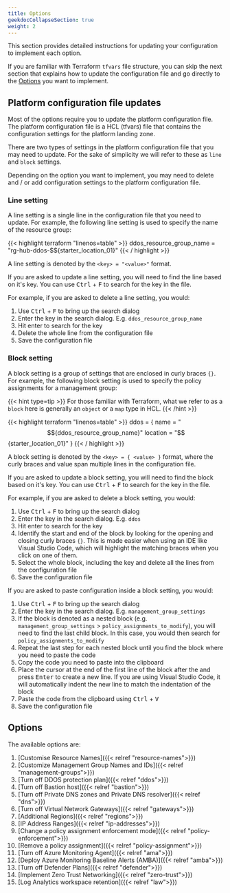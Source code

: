 ```yaml
---
title: Options
geekdocCollapseSection: true
weight: 2
---
```


This section provides detailed instructions for updating your configuration to implement each option.

If you are familiar with Terraform `tfvars` file structure, you can skip the next section that explains how to update the configuration file and go directly to the [Options](#options) you want to implement.

## Platform configuration file updates

Most of the options require you to update the platform configuration file. The platform configuration file is a HCL (tfvars) file that contains the configuration settings for the platform landing zone.

There are two types of settings in the platform configuration file that you may need to update. For the sake of simplicity we will refer to these as `line` and `block` settings.

Depending on the option you want to implement, you may need to delete and / or add configuration settings to the platform configuration file.

### Line setting

A line setting is a single line in the configuration file that you need to update. For example, the following line setting is used to specify the name of the resource group:

{{< highlight terraform "linenos=table" >}}
ddos_resource_group_name = "rg-hub-ddos-$${starter_location_01}"
{{< / highlight >}}

A line setting is denoted by the `<key> = "<value>"` format.

If you are asked to update a line setting, you will need to find the line based on it's key. You can use <kbd>Ctrl</kbd> + <kbd>F</kbd> to search for the key in the file.

For example, if you are asked to delete a line setting, you would:

1. Use <kbd>Ctrl</kbd> + <kbd>F</kbd> to bring up the search dialog
1. Enter the key in the search dialog. E.g. `ddos_resource_group_name`
1. Hit enter to search for the key
1. Delete the whole line from the configuration file
1. Save the configuration file

### Block setting

A block setting is a group of settings that are enclosed in curly braces `{}`. For example, the following block setting is used to specify the policy assignments for a management group:

{{< hint type=tip >}}
For those familiar with Terraform, what we refer to as a `block` here is generally an `object` or a `map` type in HCL.
{{< /hint >}}

{{< highlight terraform "linenos=table" >}}
ddos = {
  name     = "$${ddos_resource_group_name}"
  location = "$${starter_location_01}"
}
{{< / highlight >}}

A block setting is denoted by the `<key> = { <value> }` format, where the curly braces and value span multiple lines in the configuration file.

If you are asked to update a block setting, you will need to find the block based on it's key. You can use <kbd>Ctrl</kbd> + <kbd>F</kbd> to search for the key in the file.

For example, if you are asked to delete a block setting, you would:

1. Use <kbd>Ctrl</kbd> + <kbd>F</kbd> to bring up the search dialog
1. Enter the key in the search dialog. E.g. `ddos`
1. Hit enter to search for the key
1. Identify the start and end of the block by looking for the opening and closing curly braces `{}`. This is made easier when using an IDE like Visual Studio Code, which will highlight the matching braces when you click on one of them.
1. Select the whole block, including the key and delete all the lines from the configuration file
1. Save the configuration file

If you are asked to paste configuration inside a block setting, you would:

1. Use <kbd>Ctrl</kbd> + <kbd>F</kbd> to bring up the search dialog
1. Enter the key in the search dialog. E.g. `management_group_settings`
1. If the block is denoted as a nested block (e.g. `management_group_settings` > `policy_assignments_to_modify`), you will need to find the last child block. In this case, you would then search for `policy_assignments_to_modify`
1. Repeat the last step for each nested block until you find the block where you need to paste the code
1. Copy the code you need to paste into the clipboard
1. Place the cursor at the end of the first line of the block after the and press <kbd>Enter</kbd> to create a new line. If you are using Visual Studio Code, it will automatically indent the new line to match the indentation of the block
1. Paste the code from the clipboard using <kbd>Ctrl</kbd> + <kbd>V</kbd>
1. Save the configuration file

## Options

The available options are:

1. [Customise Resource Names]({{< relref "resource-names">}})
1. [Customize Management Group Names and IDs]({{< relref "management-groups">}})
1. [Turn off DDOS protection plan]({{< relref "ddos">}})
1. [Turn off Bastion host]({{< relref "bastion">}})
1. [Turn off Private DNS zones and Private DNS resolver]({{< relref "dns">}})
1. [Turn off Virtual Network Gateways]({{< relref "gateways">}})
1. [Additional Regions]({{< relref "regions">}})
1. [IP Address Ranges]({{< relref "ip-addresses">}})
1. [Change a policy assignment enforcement mode]({{< relref "policy-enforcement">}})
1. [Remove a policy assignment]({{< relref "policy-assignment">}})
1. [Turn off Azure Monitoring Agent]({{< relref "ama">}})
1. [Deploy Azure Monitoring Baseline Alerts (AMBA)]({{< relref "amba">}})
1. [Turn off Defender Plans]({{< relref "defender">}})
1. [Implement Zero Trust Networking]({{< relref "zero-trust">}})
1. [Log Analytics workspace retention]({{< relref "law">}})
